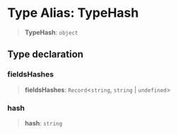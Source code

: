 # Type Alias: TypeHash

> **TypeHash**: `object`

## Type declaration

### fieldsHashes

> **fieldsHashes**: `Record`\<`string`, `string` \| `undefined`\>

### hash

> **hash**: `string`
